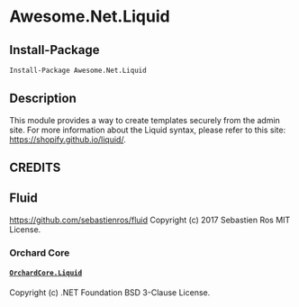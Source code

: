 # Awesome.Net.Liquid

## Install-Package

```pm
Install-Package Awesome.Net.Liquid
```

## Description

This module provides a way to create templates securely from the admin site. For more information about the Liquid syntax, please refer to this site: https://shopify.github.io/liquid/.

## CREDITS

## Fluid
https://github.com/sebastienros/fluid
Copyright (c) 2017 Sebastien Ros MIT License.

### Orchard Core
#### [``OrchardCore.Liquid``](https://github.com/OrchardCMS/OrchardCore/blob/dev/src/OrchardCore.Modules/OrchardCore.Liquid)
Copyright (c) .NET Foundation BSD 3-Clause License.

